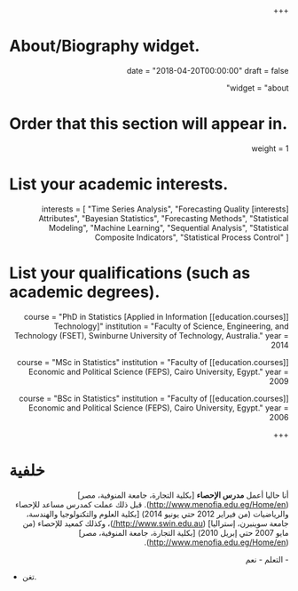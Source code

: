 +++
# About/Biography widget.

date = "2018-04-20T00:00:00"
draft = false

widget = "about"

# Order that this section will appear in.
weight = 1

# List your academic interests.
[interests]
  interests = [
    "Time Series Analysis",
    "Forecasting Quality Attributes",
    "Bayesian Statistics",
    "Forecasting Methods",
    "Statistical Modeling",
    "Machine Learning", 
    "Sequential Analysis", 
    "Statistical Composite Indicators",
    "Statistical Process Control"
  ]

# List your qualifications (such as academic degrees).
[[education.courses]]
  course = "PhD in Statistics [Applied in Information Technology]"
  institution = "Faculty of Science, Engineering, and Technology (FSET), Swinburne University of Technology, Australia."
  year = 2014

[[education.courses]]
  course = "MSc in Statistics"
  institution = "Faculty of Economic and Political Science (FEPS), Cairo University, Egypt."
  year = 2009

[[education.courses]]
  course = "BSc in Statistics"
  institution = "Faculty of Economic and Political Science (FEPS), Cairo University, Egypt."
  year = 2006
 
+++

<style>
p { 
  direction: rtl;
}
</style>



# خلفية

أنا حاليا أعمل **مدرس الإحصاء**
[بكلية التجارة، جامعة المنوفية، مصر]
(http://www.menofia.edu.eg/Home/en).
 قبل ذلك عملت كمدرس مساعد للإحصاء والرياضيات (من فيراير 2012 حتي يونيو 2014)
[بكلية العلوم والتكنولوجيا والهندسة، جامعة سوينبرن، إستراليا]
(http://www.swin.edu.au/)،
 وكذلك كمعيد للإحصاء (من مايو 2007 حتي إبريل 2010) 
[بكلية التجارة، جامعة المنوفية، مصر]
(http://www.menofia.edu.eg/Home/en).


<p align="right">
- التعلم
- نعم
</p>


<div class="centered">

- تغن.

</div>